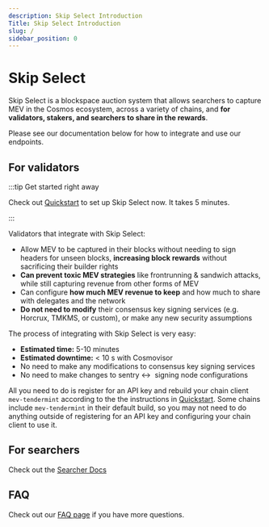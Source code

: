 ```yaml
---
description: Skip Select Introduction
Title: Skip Select Introduction
slug: /
sidebar_position: 0
---
```


# Skip Select

Skip Select is a blockspace auction system that allows searchers to capture MEV in the Cosmos ecosystem, across a variety of chains, and <b>for validators, stakers, and searchers to share in the rewards</b>.

Please see our documentation below for how to integrate and use our endpoints.

## **For validators**

:::tip Get started right away

Check out [Quickstart](./validator/0-quickstart.md) to set up Skip Select now. It takes 5 minutes.

:::

Validators that integrate with Skip Select:

- Allow MEV to be captured in their blocks without needing to sign headers for unseen blocks, **increasing block rewards** without sacrificing their builder rights
- **Can prevent toxic MEV strategies** like frontrunning & sandwich attacks, while still capturing revenue from other forms of MEV
- Can configure **how much MEV revenue to keep** and how much to share with delegates and the network
- **Do not need to modify** their consensus key signing services (e.g. Horcrux, TMKMS, or custom), or make any new security assumptions

The process of integrating with Skip Select is very easy:

- **Estimated time:** 5-10 minutes
- **Estimated downtime:** < 10 s with Cosmovisor
- No need to make any modifications to consensus key signing services
- No need to make changes to sentry ↔  signing node configurations

All you need to do is register for an API key and rebuild your chain client `mev-tendermint` according to the
the instructions in [Quickstart](./validator/0-quickstart.md). Some chains include `mev-tendermint` in their default build, so you may not need to do anything outside
of registering for an API key and configuring your chain client to use it.

## **For searchers**

Check out the [Searcher Docs](./2-searcher.md)

## FAQ

Check out our [FAQ page](6-faq.md) if you have more questions.
